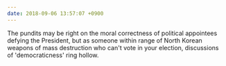 ```yaml
---
date: 2018-09-06 13:57:07 +0900
---
```

The pundits may be right on the moral correctness of political appointees defying the President, but as someone within range of North Korean weapons of mass destruction who can't vote in your election, discussions of 'democraticness' ring hollow.
